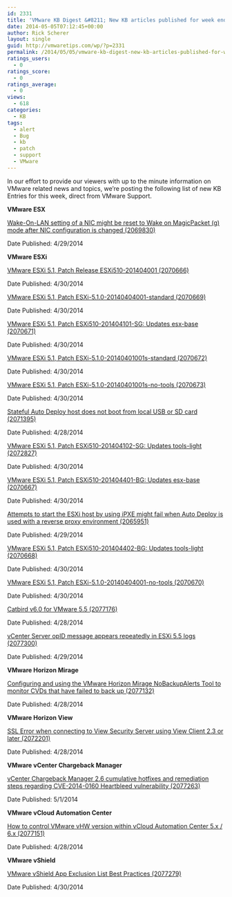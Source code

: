 ```yaml
---
id: 2331
title: 'VMware KB Digest &#8211; New KB articles published for week ending 5/3/14'
date: 2014-05-05T07:12:45+00:00
author: Rick Scherer
layout: single
guid: http://vmwaretips.com/wp/?p=2331
permalink: /2014/05/05/vmware-kb-digest-new-kb-articles-published-for-week-ending-5314/
ratings_users:
  - 0
ratings_score:
  - 0
ratings_average:
  - 0
views:
  - 618
categories:
  - KB
tags:
  - alert
  - Bug
  - kb
  - patch
  - support
  - VMware
---
```

In our effort to provide our viewers with up to the minute information on VMware related news and topics, we&#8217;re posting the following list of new KB Entries for this week, direct from VMware Support.

<!--more-->

**VMware ESX**
  
[Wake-On-LAN setting of a NIC might be reset to Wake on MagicPacket (g) mode after NIC configuration is changed (2069830)](http://bit.ly/1mv4psM)
  
Date Published: 4/29/2014

**VMware ESXi**
  
[VMware ESXi 5.1, Patch Release ESXi510-201404001 (2070666)](http://bit.ly/1niJpCt)
  
Date Published: 4/30/2014
  
[VMware ESXi 5.1, Patch ESXi-5.1.0-20140404001-standard (2070669)](http://bit.ly/1mv4qgp)
  
Date Published: 4/30/2014
  
[VMware ESXi 5.1, Patch ESXi510-201404101-SG: Updates esx-base (2070671)](http://bit.ly/1niJpCv)
  
Date Published: 4/30/2014
  
[VMware ESXi 5.1, Patch ESXi-5.1.0-20140401001s-standard (2070672)](http://bit.ly/1mv4qgr)
  
Date Published: 4/30/2014
  
[VMware ESXi 5.1, Patch ESXi-5.1.0-20140401001s-no-tools (2070673)](http://bit.ly/1mv4qgt)
  
Date Published: 4/30/2014
  
[Stateful Auto Deploy host does not boot from local USB or SD card (2071395)](http://bit.ly/1niJpCx)
  
Date Published: 4/28/2014
  
[VMware ESXi 5.1, Patch ESXi510-201404102-SG: Updates tools-light (2072827)](http://bit.ly/1mv4psO)
  
Date Published: 4/30/2014
  
[VMware ESXi 5.1, Patch ESXi510-201404401-BG: Updates esx-base (2070667)](http://bit.ly/1niJqXg)
  
Date Published: 4/30/2014
  
[Attempts to start the ESXi host by using iPXE might fail when Auto Deploy is used with a reverse proxy environment (2065951)](http://bit.ly/1mv4qwN)
  
Date Published: 4/29/2014
  
[VMware ESXi 5.1, Patch ESXi510-201404402-BG: Updates tools-light (2070668)](http://bit.ly/1niJpCz)
  
Date Published: 4/30/2014
  
[VMware ESXi 5.1, Patch ESXi-5.1.0-20140404001-no-tools (2070670)](http://bit.ly/1mv4psU)
  
Date Published: 4/30/2014
  
[Catbird v6.0 for VMware 5.5 (2077176)](http://bit.ly/1niJpCD)
  
Date Published: 4/28/2014
  
[vCenter Server opID message appears repeatedly in ESXi 5.5 logs (2077300)](http://bit.ly/1mv4qwT)
  
Date Published: 4/29/2014

**VMware Horizon Mirage**
  
[Configuring and using the VMware Horizon Mirage NoBackupAlerts Tool to monitor CVDs that have failed to back up (2077132)](http://bit.ly/1niJpCF)
  
Date Published: 4/28/2014

**VMware Horizon View**
  
[SSL Error when connecting to View Security Server using View Client 2.3 or later (2072201)](http://bit.ly/1mv4qwX)
  
Date Published: 4/28/2014

**VMware vCenter Chargeback Manager**
  
[vCenter Chargeback Manager 2.6 cumulative hotfixes and remediation steps regarding CVE-2014-0160 Heartbleed vulnerability (2077263)](http://bit.ly/1mv4qwZ)
  
Date Published: 5/1/2014

**VMware vCloud Automation Center**
  
[How to control VMware vHW version within vCloud Automation Center 5.x / 6.x (2077151)](http://bit.ly/1niJrdy)
  
Date Published: 4/28/2014

**VMware vShield**
  
[VMware vShield App Exclusion List Best Practices (2077279)](http://bit.ly/1mv4qx1)
  
Date Published: 4/30/2014

<div class="feedflare">
</div>
